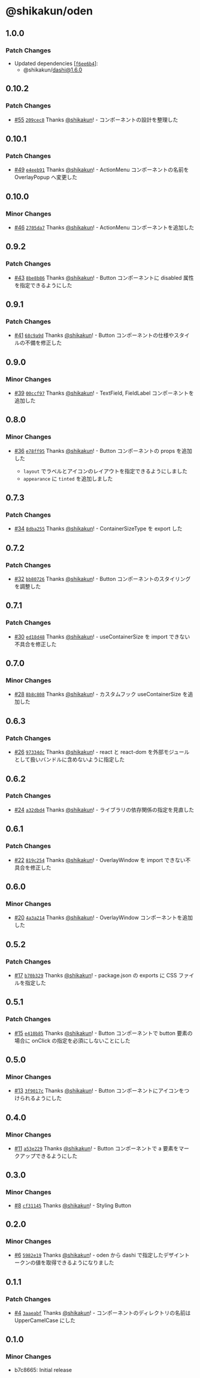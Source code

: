 # @shikakun/oden

## 1.0.0

### Patch Changes

- Updated dependencies [[`f6ee6b4`](https://github.com/shikakun/oden/commit/f6ee6b4c0eba04db5f41465827e3ef8a27c1ee43)]:
  - @shikakun/dashi@1.6.0

## 0.10.2

### Patch Changes

- [#55](https://github.com/shikakun/oden/pull/55) [`209cec8`](https://github.com/shikakun/oden/commit/209cec816bd37bdf41d5ed5d34dbb296be9983ed) Thanks [@shikakun](https://github.com/shikakun)! - コンポーネントの設計を整理した

## 0.10.1

### Patch Changes

- [#49](https://github.com/shikakun/oden/pull/49) [`e4eeb91`](https://github.com/shikakun/oden/commit/e4eeb919ff3bbdff6540f0579c0e016062832e66) Thanks [@shikakun](https://github.com/shikakun)! - ActionMenu コンポーネントの名前を OverlayPopup へ変更した

## 0.10.0

### Minor Changes

- [#46](https://github.com/shikakun/oden/pull/46) [`2705da7`](https://github.com/shikakun/oden/commit/2705da7a8ca24bae8934d77e982247e2d6607edf) Thanks [@shikakun](https://github.com/shikakun)! - ActionMenu コンポーネントを追加した

## 0.9.2

### Patch Changes

- [#43](https://github.com/shikakun/oden/pull/43) [`8be8b86`](https://github.com/shikakun/oden/commit/8be8b86aabe02d1702889469da5643724205216f) Thanks [@shikakun](https://github.com/shikakun)! - Button コンポーネントに disabled 属性を指定できるようにした

## 0.9.1

### Patch Changes

- [#41](https://github.com/shikakun/oden/pull/41) [`68c9a9d`](https://github.com/shikakun/oden/commit/68c9a9d72fce3bc9d42795de4332c995adeadd42) Thanks [@shikakun](https://github.com/shikakun)! - Button コンポーネントの仕様やスタイルの不備を修正した

## 0.9.0

### Minor Changes

- [#39](https://github.com/shikakun/oden/pull/39) [`00ccf97`](https://github.com/shikakun/oden/commit/00ccf97390a4031038fd92f138c65ed1ce06695f) Thanks [@shikakun](https://github.com/shikakun)! - TextField, FieldLabel コンポーネントを追加した

## 0.8.0

### Minor Changes

- [#36](https://github.com/shikakun/oden/pull/36) [`e78ff95`](https://github.com/shikakun/oden/commit/e78ff95a72c5a419081e877c0d27c6b7bf4a29ba) Thanks [@shikakun](https://github.com/shikakun)! - Button コンポーネントの props を追加した

  - `layout` でラベルとアイコンのレイアウトを指定できるようにしました
  - `appearance` に `tinted` を追加しました

## 0.7.3

### Patch Changes

- [#34](https://github.com/shikakun/oden/pull/34) [`8dba255`](https://github.com/shikakun/oden/commit/8dba255b550b22f0776fd1571861ba27ec809eae) Thanks [@shikakun](https://github.com/shikakun)! - ContainerSizeType を export した

## 0.7.2

### Patch Changes

- [#32](https://github.com/shikakun/oden/pull/32) [`bb80726`](https://github.com/shikakun/oden/commit/bb80726780a07b3186429b4d7f73f42571cae866) Thanks [@shikakun](https://github.com/shikakun)! - Button コンポーネントのスタイリングを調整した

## 0.7.1

### Patch Changes

- [#30](https://github.com/shikakun/oden/pull/30) [`ed18d48`](https://github.com/shikakun/oden/commit/ed18d4813b50efb2e23ba732765d235a23bad4ee) Thanks [@shikakun](https://github.com/shikakun)! - useContainerSize を import できない不具合を修正した

## 0.7.0

### Minor Changes

- [#28](https://github.com/shikakun/oden/pull/28) [`8b8c808`](https://github.com/shikakun/oden/commit/8b8c80875469b90a8dbcca4e2e0a49f41fa0fd82) Thanks [@shikakun](https://github.com/shikakun)! - カスタムフック useContainerSize を追加した

## 0.6.3

### Patch Changes

- [#26](https://github.com/shikakun/oden/pull/26) [`97334dc`](https://github.com/shikakun/oden/commit/97334dc52f6f2a4fc697589d832c85d1609211ca) Thanks [@shikakun](https://github.com/shikakun)! - react と react-dom を外部モジュールとして扱いバンドルに含めないように指定した

## 0.6.2

### Patch Changes

- [#24](https://github.com/shikakun/oden/pull/24) [`a32dbd4`](https://github.com/shikakun/oden/commit/a32dbd4d6c274fc60459d254ab90d47b0e3dec37) Thanks [@shikakun](https://github.com/shikakun)! - ライブラリの依存関係の指定を見直した

## 0.6.1

### Patch Changes

- [#22](https://github.com/shikakun/oden/pull/22) [`819c254`](https://github.com/shikakun/oden/commit/819c25462135b9221360c7653a493743ed6eda4e) Thanks [@shikakun](https://github.com/shikakun)! - OverlayWindow を import できない不具合を修正した

## 0.6.0

### Minor Changes

- [#20](https://github.com/shikakun/oden/pull/20) [`4a3a214`](https://github.com/shikakun/oden/commit/4a3a214759c2f09b7ab5b179f9e87ecc12fe94e9) Thanks [@shikakun](https://github.com/shikakun)! - OverlayWindow コンポーネントを追加した

## 0.5.2

### Patch Changes

- [#17](https://github.com/shikakun/oden/pull/17) [`b70b329`](https://github.com/shikakun/oden/commit/b70b329c97eb015f07fbae56ece4decf8dfd1fb9) Thanks [@shikakun](https://github.com/shikakun)! - package.json の exports に CSS ファイルを指定した

## 0.5.1

### Patch Changes

- [#15](https://github.com/shikakun/oden/pull/15) [`e410b85`](https://github.com/shikakun/oden/commit/e410b851d7c5a701dea256a87e252e57c7e46344) Thanks [@shikakun](https://github.com/shikakun)! - Button コンポーネントで button 要素の場合に onClick の指定を必須にしないことにした

## 0.5.0

### Minor Changes

- [#13](https://github.com/shikakun/oden/pull/13) [`3f9017c`](https://github.com/shikakun/oden/commit/3f9017ccee507f3b2adfa26c6d8daee03244cb3b) Thanks [@shikakun](https://github.com/shikakun)! - Button コンポーネントにアイコンをつけられるようにした

## 0.4.0

### Minor Changes

- [#11](https://github.com/shikakun/oden/pull/11) [`a53e229`](https://github.com/shikakun/oden/commit/a53e229aa3a861ae3eea8d9141a11fd38ddcb600) Thanks [@shikakun](https://github.com/shikakun)! - Button コンポーネントで a 要素をマークアップできるようにした

## 0.3.0

### Minor Changes

- [#8](https://github.com/shikakun/oden/pull/8) [`cf31145`](https://github.com/shikakun/oden/commit/cf31145d944f03e6497e79a5822d749473fbf1cd) Thanks [@shikakun](https://github.com/shikakun)! - Styling Button

## 0.2.0

### Minor Changes

- [#6](https://github.com/shikakun/oden/pull/6) [`5982e19`](https://github.com/shikakun/oden/commit/5982e19c7c552f6e1e73f6ab71f3d8bf55469696) Thanks [@shikakun](https://github.com/shikakun)! - oden から dashi で指定したデザイントークンの値を取得できるようになりました

## 0.1.1

### Patch Changes

- [#4](https://github.com/shikakun/oden/pull/4) [`3aaeabf`](https://github.com/shikakun/oden/commit/3aaeabfb15115e283e6544697373ae4611fb55b7) Thanks [@shikakun](https://github.com/shikakun)! - コンポーネントのディレクトリの名前は UpperCamelCase にした

## 0.1.0

### Minor Changes

- b7c8665: Initial release
